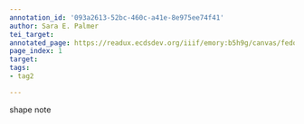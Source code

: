 ```yaml
---
annotation_id: '093a2613-52bc-460c-a41e-8e975ee74f41'
author: Sara E. Palmer
tei_target: 
annotated_page: https://readux.ecdsdev.org/iiif/emory:b5h9g/canvas/fedora:emory:pchch
page_index: 1
target: 
tags:
- tag2

---
```

<p>shape note</p>